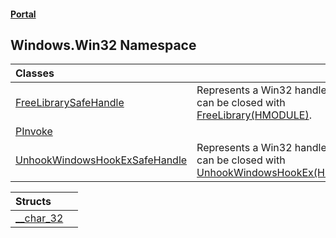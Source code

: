 #### [Portal](index.md 'index')

## Windows.Win32 Namespace

| Classes | |
| :--- | :--- |
| [FreeLibrarySafeHandle](FreeLibrarySafeHandle.md 'Windows.Win32.FreeLibrarySafeHandle') | Represents a Win32 handle that can be closed with [FreeLibrary(HMODULE)](PInvoke.FreeLibrary(HMODULE).md 'Windows.Win32.PInvoke.FreeLibrary(Windows.Win32.Foundation.HMODULE)'). |
| [PInvoke](PInvoke.md 'Windows.Win32.PInvoke') | |
| [UnhookWindowsHookExSafeHandle](UnhookWindowsHookExSafeHandle.md 'Windows.Win32.UnhookWindowsHookExSafeHandle') | Represents a Win32 handle that can be closed with [UnhookWindowsHookEx(HHOOK)](PInvoke.UnhookWindowsHookEx(HHOOK).md 'Windows.Win32.PInvoke.UnhookWindowsHookEx(Windows.Win32.UI.WindowsAndMessaging.HHOOK)'). |

| Structs | |
| :--- | :--- |
| [__char_32](__char_32.md 'Windows.Win32.__char_32') | |
